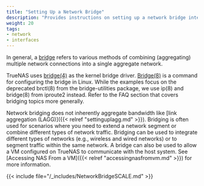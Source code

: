 ```yaml
---
title: "Setting Up a Network Bridge"
description: "Provides instructions on setting up a network bridge interface."
weight: 20
tags:
- network
- interfaces
---
```


In general, a [bridge](https://tools.ietf.org/html/rfc6325) refers to various methods of combining (aggregating) multiple network connections into a single aggregate network.

TrueNAS uses [bridge(4)](https://www.freebsd.org/cgi/man.cgi?bridge(4)) as the kernel bridge driver.
[Bridge(8)](https://wiki.linuxfoundation.org/networking/bridge) is a command for configuring the bridge in Linux.
While the examples focus on the deprecated brctl(8) from the bridge-utilities package, we use ip(8) and bridge(8) from iproute2 instead. Refer to the FAQ section that covers bridging topics more generally.

Network bridging does not inherently aggregate bandwidth like [link aggregation (LAGG)]({{< relref "settinguplagg.md" >}}).
Bridging is often used for scenarios where you need to extend a network segment or combine different types of network traffic.
Bridging can be used to integrate different types of networks (e.g., wireless and wired networks) or to segment traffic within the same network.
A bridge can also be used to allow a VM configured on TrueNAS to communicate with the host system. See [Accessing NAS From a VM]({{< relref "accessingnasfromvm.md" >}}) for more information.



{{< include file="/_includes/NetworkBridgeSCALE.md" >}}

